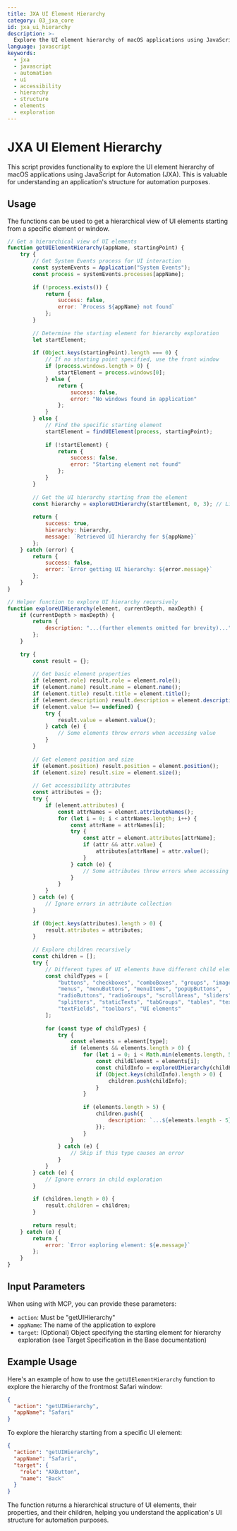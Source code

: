 ```yaml
---
title: JXA UI Element Hierarchy
category: 03_jxa_core
id: jxa_ui_hierarchy
description: >-
  Explore the UI element hierarchy of macOS applications using JavaScript for Automation (JXA).
language: javascript
keywords:
  - jxa
  - javascript
  - automation
  - ui
  - accessibility
  - hierarchy
  - structure
  - elements
  - exploration
---
```


# JXA UI Element Hierarchy

This script provides functionality to explore the UI element hierarchy of macOS applications using JavaScript for Automation (JXA). This is valuable for understanding an application's structure for automation purposes.

## Usage

The functions can be used to get a hierarchical view of UI elements starting from a specific element or window.

```javascript
// Get a hierarchical view of UI elements
function getUIElementHierarchy(appName, startingPoint) {
    try {
        // Get System Events process for UI interaction
        const systemEvents = Application("System Events");
        const process = systemEvents.processes[appName];
        
        if (!process.exists()) {
            return {
                success: false,
                error: `Process ${appName} not found`
            };
        }
        
        // Determine the starting element for hierarchy exploration
        let startElement;
        
        if (Object.keys(startingPoint).length === 0) {
            // If no starting point specified, use the front window
            if (process.windows.length > 0) {
                startElement = process.windows[0];
            } else {
                return {
                    success: false,
                    error: "No windows found in application"
                };
            }
        } else {
            // Find the specific starting element
            startElement = findUIElement(process, startingPoint);
            
            if (!startElement) {
                return {
                    success: false,
                    error: "Starting element not found"
                };
            }
        }
        
        // Get the UI hierarchy starting from the element
        const hierarchy = exploreUIHierarchy(startElement, 0, 3); // Limit depth to 3 levels
        
        return {
            success: true,
            hierarchy: hierarchy,
            message: `Retrieved UI hierarchy for ${appName}`
        };
    } catch (error) {
        return {
            success: false,
            error: `Error getting UI hierarchy: ${error.message}`
        };
    }
}

// Helper function to explore UI hierarchy recursively
function exploreUIHierarchy(element, currentDepth, maxDepth) {
    if (currentDepth > maxDepth) {
        return { 
            description: "...(further elements omitted for brevity)..." 
        };
    }
    
    try {
        const result = {};
        
        // Get basic element properties
        if (element.role) result.role = element.role();
        if (element.name) result.name = element.name();
        if (element.title) result.title = element.title();
        if (element.description) result.description = element.description();
        if (element.value !== undefined) {
            try {
                result.value = element.value();
            } catch (e) {
                // Some elements throw errors when accessing value
            }
        }
        
        // Get element position and size
        if (element.position) result.position = element.position();
        if (element.size) result.size = element.size();
        
        // Get accessibility attributes
        const attributes = {};
        try {
            if (element.attributes) {
                const attrNames = element.attributeNames();
                for (let i = 0; i < attrNames.length; i++) {
                    const attrName = attrNames[i];
                    try {
                        const attr = element.attributes[attrName];
                        if (attr && attr.value) {
                            attributes[attrName] = attr.value();
                        }
                    } catch (e) {
                        // Some attributes throw errors when accessing
                    }
                }
            }
        } catch (e) {
            // Ignore errors in attribute collection
        }
        
        if (Object.keys(attributes).length > 0) {
            result.attributes = attributes;
        }
        
        // Explore children recursively
        const children = [];
        try {
            // Different types of UI elements have different child element types
            const childTypes = [
                "buttons", "checkboxes", "comboBoxes", "groups", "images",
                "menus", "menuButtons", "menuItems", "popUpButtons", 
                "radioButtons", "radioGroups", "scrollAreas", "sliders",
                "splitters", "staticTexts", "tabGroups", "tables", "textAreas",
                "textFields", "toolbars", "UI elements"
            ];
            
            for (const type of childTypes) {
                try {
                    const elements = element[type];
                    if (elements && elements.length > 0) {
                        for (let i = 0; i < Math.min(elements.length, 5); i++) { // Limit to 5 children per type
                            const childElement = elements[i];
                            const childInfo = exploreUIHierarchy(childElement, currentDepth + 1, maxDepth);
                            if (Object.keys(childInfo).length > 0) {
                                children.push(childInfo);
                            }
                        }
                        
                        if (elements.length > 5) {
                            children.push({
                                description: `...${elements.length - 5} more ${type}...`
                            });
                        }
                    }
                } catch (e) {
                    // Skip if this type causes an error
                }
            }
        } catch (e) {
            // Ignore errors in child exploration
        }
        
        if (children.length > 0) {
            result.children = children;
        }
        
        return result;
    } catch (e) {
        return { 
            error: `Error exploring element: ${e.message}` 
        };
    }
}
```

## Input Parameters

When using with MCP, you can provide these parameters:

- `action`: Must be "getUIHierarchy"
- `appName`: The name of the application to explore
- `target`: (Optional) Object specifying the starting element for hierarchy exploration (see Target Specification in the Base documentation)

## Example Usage

Here's an example of how to use the `getUIElementHierarchy` function to explore the hierarchy of the frontmost Safari window:

```json
{
  "action": "getUIHierarchy",
  "appName": "Safari"
}
```

To explore the hierarchy starting from a specific UI element:

```json
{
  "action": "getUIHierarchy",
  "appName": "Safari",
  "target": {
    "role": "AXButton",
    "name": "Back"
  }
}
```

The function returns a hierarchical structure of UI elements, their properties, and their children, helping you understand the application's UI structure for automation purposes.